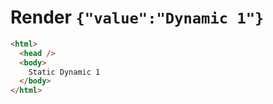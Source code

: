 # Render `{"value":"Dynamic 1"}`

```html
<html>
  <head />
  <body>
    Static Dynamic 1
  </body>
</html>
```
